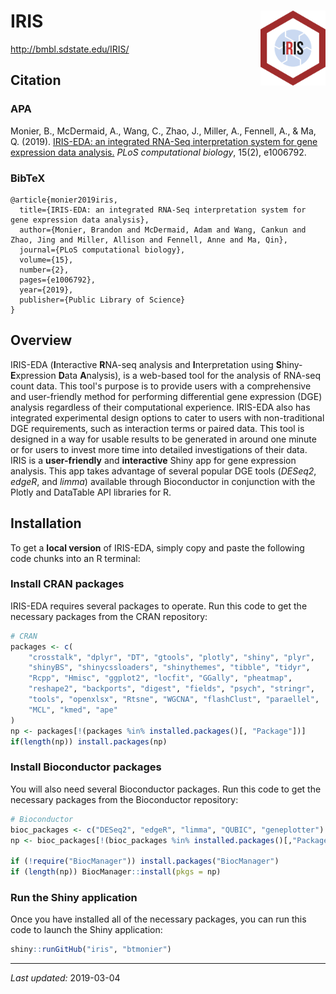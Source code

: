 
IRIS <img src="www/logo.svg" align="right" height="120"/>
=========================================================

<http://bmbl.sdstate.edu/IRIS/>

Citation
--------

### APA

Monier, B., McDermaid, A., Wang, C., Zhao, J., Miller, A., Fennell, A., & Ma, Q. (2019). [IRIS-EDA: an integrated RNA-Seq interpretation system for gene expression data analysis.](https://journals.plos.org/ploscompbiol/article?id=10.1371/journal.pcbi.1006792) *PLoS computational biology*, 15(2), e1006792.

### BibTeX

    @article{monier2019iris,
      title={IRIS-EDA: an integrated RNA-Seq interpretation system for gene expression data analysis},
      author={Monier, Brandon and McDermaid, Adam and Wang, Cankun and Zhao, Jing and Miller, Allison and Fennell, Anne and Ma, Qin},
      journal={PLoS computational biology},
      volume={15},
      number={2},
      pages={e1006792},
      year={2019},
      publisher={Public Library of Science}
    }

Overview
--------

IRIS-EDA (**I**nteractive **R**NA-seq analysis and **I**nterpretation using **S**hiny-**E**xpression **D**ata **A**nalysis), is a web-based tool for the analysis of RNA-seq count data. This tool's purpose is to provide users with a comprehensive and user-friendly method for performing differential gene expression (DGE) analysis regardless of their computational experience. IRIS-EDA also has integrated experimental design options to cater to users with non-traditional DGE requirements, such as interaction terms or paired data. This tool is designed in a way for usable results to be generated in around one minute or for users to invest more time into detailed investigations of their data. IRIS is a **user-friendly** and **interactive** Shiny app for gene expression analysis. This app takes advantage of several popular DGE tools (*DESeq2*, *edgeR*, and *limma*) available through Bioconductor in conjunction with the Plotly and DataTable API libraries for R.

Installation
------------

To get a **local version** of IRIS-EDA, simply copy and paste the following code chunks into an R terminal:

### Install CRAN packages

IRIS-EDA requires several packages to operate. Run this code to get the necessary packages from the CRAN repository:

``` r
# CRAN
packages <- c(
    "crosstalk", "dplyr", "DT", "gtools", "plotly", "shiny", "plyr",
    "shinyBS", "shinycssloaders", "shinythemes", "tibble", "tidyr",
    "Rcpp", "Hmisc", "ggplot2", "locfit", "GGally", "pheatmap",
    "reshape2", "backports", "digest", "fields", "psych", "stringr",
    "tools", "openxlsx", "Rtsne", "WGCNA", "flashClust", "paraellel",
    "MCL", "kmed", "ape"
)
np <- packages[!(packages %in% installed.packages()[, "Package"])]
if(length(np)) install.packages(np)
```

### Install Bioconductor packages

You will also need several Bioconductor packages. Run this code to get the necessary packages from the Bioconductor repository:

``` r
# Bioconductor
bioc_packages <- c("DESeq2", "edgeR", "limma", "QUBIC", "geneplotter")
np <- bioc_packages[!(bioc_packages %in% installed.packages()[,"Package"])]

if (!require("BiocManager")) install.packages("BiocManager")
if (length(np)) BiocManager::install(pkgs = np)
```

### Run the Shiny application

Once you have installed all of the necessary packages, you can run this code to launch the Shiny application:

``` r
shiny::runGitHub("iris", "btmonier")
```

------------------------------------------------------------------------

*Last updated:* 2019-03-04
